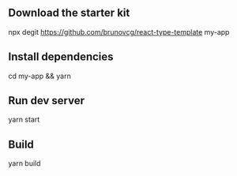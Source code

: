 ## Download the starter kit

npx degit https://github.com/brunovcg/react-type-template my-app

## Install dependencies

cd my-app &&
yarn

## Run dev server

yarn start

## Build

yarn build
